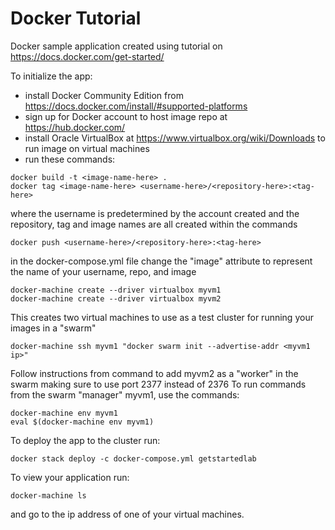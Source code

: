# Docker Tutorial
Docker sample application created using tutorial on https://docs.docker.com/get-started/

To initialize the app:
* install Docker Community Edition from https://docs.docker.com/install/#supported-platforms
* sign up for Docker account to host image repo at https://hub.docker.com/
* install Oracle VirtualBox at https://www.virtualbox.org/wiki/Downloads to run image on virtual machines
* run these commands:

```
docker build -t <image-name-here> .
docker tag <image-name-here> <username-here>/<repository-here>:<tag-here>
```

where the username is predetermined by the account created and the repository, tag and image names are all created within the commands

```
docker push <username-here>/<repository-here>:<tag-here>
```

in the docker-compose.yml file change the "image" attribute to represent the name of your username, repo, and image

```
docker-machine create --driver virtualbox myvm1 
docker-machine create --driver virtualbox myvm2
```

This creates two virtual machines to use as a test cluster for running your images in a "swarm"

```
docker-machine ssh myvm1 "docker swarm init --advertise-addr <myvm1 ip>"
```

Follow instructions from command to add myvm2 as a "worker" in the swarm making sure to use port 2377 instead of 2376
To run commands from the swarm "manager" myvm1, use the commands:

```
docker-machine env myvm1
eval $(docker-machine env myvm1)
```

To deploy the app to the cluster run:
```
docker stack deploy -c docker-compose.yml getstartedlab
```

To view your application run:

```
docker-machine ls
```

and go to the ip address of one of your virtual machines. 

